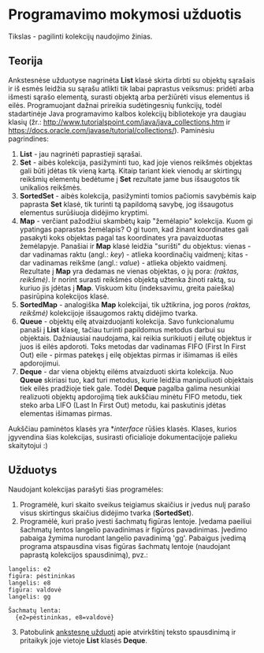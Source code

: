 
Programavimo mokymosi užduotis
========================
Tikslas - pagilinti kolekcijų naudojimo žinias.

Teorija
-------
Ankstesnėse užduotyse nagrinėta **List** klasė skirta dirbti su objektų sąrašais
ir iš esmės leidžia su sąrašu atlikti tik labai paprastus veiksmus: pridėti arba
išmesti sąrašo elementą, surasti objektą arba peržiūrėti visus elementus iš eilės.
Programuojant dažnai prireikia sudėtingesnių funkcijų, todėl stadartinėje Java programavimo
kalbos kolekcijų bibliotekoje yra daugiau klasių (žr.:
<http://www.tutorialspoint.com/java/java_collections.htm> ir
<https://docs.oracle.com/javase/tutorial/collections/>). Paminėsiu pagrindines:

1. **List** - jau nagrinėti paprastieji sąrašai.
2. **Set** - aibės kolekcija, pasižyminti tuo, kad joje vienos reikšmės objektas
gali būti įdėtas tik vieną kartą. Kitaip tariant kiek vienodų ar skirtingų reikšmių
elementų bedėtume į **Set** rezultate jame bus išsaugotos tik unikalios reikšmės.
3. **SortedSet** - aibės kolekcija, pasižyminti tomios pačiomis savybėmis kaip paprasta
**Set** klasė, tik turinti tą papildomą savybę, jog išsaugotus elementus surūšiuoja
didėjimo kryptimi.
4. **Map** - verčiant pažodžiui skambėtų kaip "žemėlapio" kolekcija. Kuom gi ypatingas
paprastas žemėlapis? O gi tuom, kad žinant koordinates gali pasakyti koks objektas pagal
tas koordinates yra pavaizduotas žemėlapyje. Panašiai ir **Map** klasė leidžia
"surišti" du objektus: vienas - dar vadinamas raktu (angl.: _key_) - atlieka koordinačių
vaidmenį; kitas - dar vadinamas reikšme (angl.: _value_) - atlieka objekto vaidmenį.
Rezultate į **Map** yra dedamas ne vienas objektas, o jų pora: _(raktas, reikšmė)_.
Ir norint surasti reikšmės objektą užtenka žinoti raktą, su kuriuo jis įdėtas į **Map**.
Viskuom kitu (indeksavimu, greita paieška) pasirūpina kolekcijos klasė.
5. **SortedMap** - analogiška **Map** kolekcijai, tik užtikrina, jog poros _(raktas, reikšmė)_
kolekcijoje išsaugomos raktų didėjimo tvarka.
6. **Queue** - objektų eilę atvaizduojanti kolekcija. Savo funkcionalumu panaši į
**List** klasę, tačiau turinti papildomus metodus darbui su objektais. Dažniausiai
naudojama, kai reikia surikiuoti į eilutę objektus ir juos iš eilės apdoroti.
Toks metodas dar vadinamas FIFO (First In First Out) eile - pirmas patekęs į eilę
objektas pirmas ir išimamas iš eilės apdorojimui.
7. **Deque** - dar viena objektų eilėms atvaizduoti skirta kolekcija. Nuo **Queue**
skiriasi tuo, kad turi metodus, kurie leidžia manipuliuoti objektais tiek eilės
pradžioje tiek gale. Todėl **Deque** pagalba galima nesunkiai realizuoti objektų
apdorojimą tiek aukščiau minėtu FIFO metodu, tiek steko arba LIFO (Last In First Out)
metodu, kai paskutinis įdėtas elementas išimamas pirmas.

Aukščiau paminėtos klasės yra **interface* rūšies klasės. Klases, kurios
įgyvendina šias kolekcijas, susirasti oficialioje dokumentacijoje palieku skaitytojui :)

Užduotys
--------
Naudojant kolekcijas parašyti šias programėles:

1. Programėlė, kuri skaito sveikus teigiamus skaičius ir įvedus nulį parašo visus
skirtingus skaičius didėjimo tvarka (**SortedSet<Integer>**).
2. Programėlė, kuri prašo įvesti šachmatų figūras lentoje. Įvedama paeiliui šachmatų
lentos langelio pavadinimas ir figūros pavadinimas. Įvedimo pabaiga žymima nurodant
langelio pavadinimą 'gg'. Pabaigus įvedimą programa atspausdina visas figūras
šachmatų lentoje (naudojant paprastą kolekcijos spausdinimą), pvz.:
  ```
  langelis: e2
  figūra: pėstininkas
  langelis: e8
  figūra: valdovė
  langelis: gg

  Šachmatų lenta:
    {e2=pėstininkas, e8=valdovė}
  ```
3. Patobulink [ankstesnę užduotį](../step005/readme.md) apie atvirkštinį teksto
spausdinimą ir pritaikyk joje vietoje **List** klasės **Deque**.
